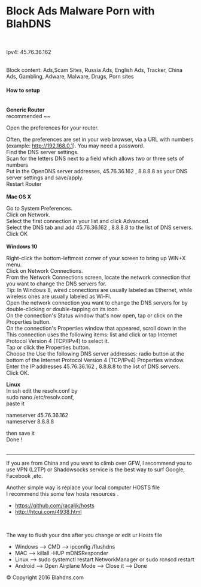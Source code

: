 <h1> Block Ads Malware Porn with BlahDNS </h1>
<br>

Ipv4: 45.76.36.162<br>

<br>
Block content: Ads,Scam Sites, Russia Ads, English Ads, Tracker, China Ads, Gambling, Adware, Malware, Drugs, Porn sites
<br>
<h4>How to setup </h4>
<br>
<strong>Generic Router </strong><br>
recommended ~~<br>

Open the preferences for your router.<br>

Often, the preferences are set in your web browser, via a URL with numbers (example: http://192.168.0.1). You may need a password.<br>
Find the DNS server settings.<br>
Scan for the letters DNS next to a field which allows two or three sets of numbers<br>
Put in the OpenDNS server addresses, 45.76.36.162 , 8.8.8.8 as your DNS server settings and save/apply.<br>
Restart Router <br>
<br>
<strong> Mac OS X</strong><br>

Go to System Preferences.<br>
Click on Network.<br>
Select the first connection in your list and click Advanced.<br>
Select the DNS tab and add 45.76.36.162 , 8.8.8.8 to the list of DNS servers.<br>
Click OK<br>
<br>
<strong>Windows 10</strong><br>

Right-click the bottom-leftmost corner of your screen to bring up WIN+X menu.<br>
Click on Network Connections.<br>
From the Network Connections screen, locate the network connection that you want to change the DNS servers for.<br>
Tip: In Windows 8, wired connections are usually labeled as Ethernet, while wireless ones are usually labeled as Wi-Fi.<br>
Open the network connection you want to change the DNS servers for by double-clicking or double-tapping on its icon.<br>
On the connection's Status window that's now open, tap or click on the Properties button.<br>
On the connection's Properties window that appeared, scroll down in the This connection uses the following items: list and click or tap Internet Protocol Version 4 (TCP/IPv4) to select it.<br>
Tap or click the Properties button.<br>
Choose the Use the following DNS server addresses: radio button at the bottom of the Internet Protocol Version 4 (TCP/IPv4) Properties window.<br>
Enter the IP addresses 45.76.36.162 , 8.8.8.8 to the list of DNS servers.<br>
Click OK.<br>

<strong> Linux </strong><br>
In ssh edit the resolv.conf by <br>
sudo nano /etc/resolv.conf,<br>
paste it <br>

nameserver 45.76.36.162<br>
nameserver 8.8.8.8<br>

then save it<br>
Done !<br>
<br>
<hr>


<p> If you are from China and you want to climb over GFW, I recommend you to use VPN (L2TP) or Shadowsocks service is the best way to surf Google, Facebook ,etc.</p>
<p> Another simple way is replace your local computer HOSTS file <br> I recommend this some few hosts resources .<br>
<ul>
<li><a href="https://github.com/racaljk/hosts">https://github.com/racaljk/hosts</a></li>
<li><a href="http://htcui.com/4938.html">http://htcui.com/4938.html</a></li>
</ul>
<br>
<p> The way to flush your dns after you change or edit ur Hosts file </p>
<ul>
<li> Windows --> CMD --> ipconfig /flushdns </li>
<li> MAC --> killall -HUP mDNSResponder </li>
<li> Linux --> sudo systemctl restart NetworkManager or sudo rcnscd restart </li>
<li> Android --> Open Airplane Mode --> Close it --> Done </li>
</ul>

<p>&copy; Copyright 2016 Blahdns.com </p>

